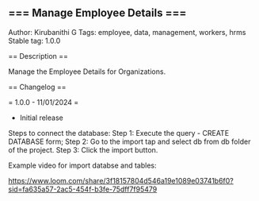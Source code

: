 ## === Manage Employee Details ===
Author: Kirubanithi G
Tags: employee, data, management, workers, hrms
Stable tag: 1.0.0

== Description ==

Manage the Employee Details for Organizations.

== Changelog ==

= 1.0.0 - 11/01/2024 =
* Initial release

Steps to connect the database:
 Step 1: Execute the query - CREATE DATABASE form;
 Step 2: Go to the import tap and select db from db folder of the project.
 Step 3: Click the import button.

Example video for import databse and tables:

https://www.loom.com/share/3f18157804d546a19e1089e03741b6f0?sid=fa635a57-2ac5-454f-b3fe-75dff7f95479

